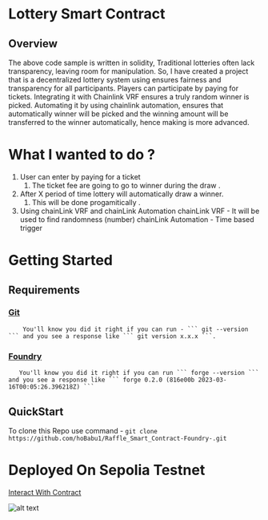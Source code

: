 # Lottery Smart Contract

## Overview

The above code sample is written in solidity, Traditional lotteries often lack transparency, leaving room for manipulation.
 So, I have created a project that is a decentralized lottery system using ensures fairness and transparency for all participants. Players can participate by paying for tickets. Integrating it with Chainlink VRF ensures a truly random winner is picked. Automating it by using chainlink automation, ensures that automatically winner will be picked and the winning amount will be transferred to the winner automatically, hence making is more advanced.

# What I wanted to do  ?
 1. User can enter by paying for a ticket 
    1. The ticket fee are going to go to winner during the draw .
 2. After X period of time lottery will automatically draw a winner.
    1. This will be done progamitically . 
 3. Using chainLink VRF and chainLink Automation 
    chainLink VRF - It will be used to find randomness (number)
    chainLink Automation - Time based trigger 

# Getting Started 
 ## Requirements 
   ### [Git](https://git-scm.com/)
        You'll know you did it right if you can run - ``` git --version ``` and you see a response like ``` git version x.x.x ```.
   ### [Foundry](https://getfoundry.sh/)
       You'll know you did it right if you can run ``` forge --version ``` and you see a response like ``` forge 0.2.0 (816e00b 2023-03-16T00:05:26.396218Z) ```
 
 ## QuickStart
   To clone this Repo use command -
   ``` git clone https://github.com/hoBabu1/Raffle_Smart_Contract-Foundry-.git ```

# Deployed On Sepolia Testnet 
 [Interact With Contract](https://sepolia.etherscan.io/address/0xe7ae1641191a407b98638c5b2fbcc879f7ec5a92 )

![alt text](image.png)
